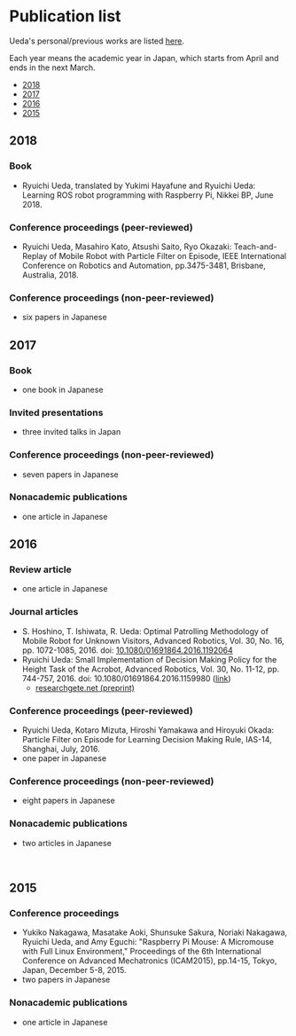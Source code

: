 # Publication list
Ueda's personal/previous works are listed <a href="https://blog.ueda.tech/?page_id=6033" target="_blank" rel="noopener">here</a>.

Each year means the academic year in Japan, which starts from April and ends in the next March.
<ul>
 	<li><a href="#2018">2018</a></li>
 	<li><a href="#2017">2017</a></li>
 	<li><a href="#2016">2016</a></li>
 	<li><a href="#2015">2015</a></li>
</ul>
<h2 id="2018">2018</h2>
<h3>Book</h3>
<ul>
 	<li>Ryuichi Ueda, translated by Yukimi Hayafune and Ryuichi Ueda: Learning ROS robot programming with Raspberry Pi, Nikkei BP, June 2018.</li>
</ul>
<h3>Conference proceedings (peer-reviewed)</h3>
<ul>
 	<li>Ryuichi Ueda, Masahiro Kato, Atsushi Saito, Ryo Okazaki: Teach-and-Replay of Mobile Robot with Particle Filter on Episode, IEEE International Conference on Robotics and Automation, pp.3475-3481, Brisbane, Australia, 2018.</li>
</ul>
<h3>Conference proceedings (non-peer-reviewed)</h3>
<ul>
 	<li>six papers in Japanese</li>
</ul>
<h2 id="2017">2017</h2>
<h3>Book</h3>
<ul>
 	<li>one book in Japanese</li>
</ul>
<h3>Invited presentations</h3>
<ul>
 	<li>three invited talks in Japan</li>
</ul>
<h3>Conference proceedings (non-peer-reviewed)</h3>
<ul>
 	<li>seven papers in Japanese</li>
</ul>
<h3>Nonacademic publications</h3>
<ul>
 	<li>one article in Japanese</li>
</ul>
<h2 id="2016">2016</h2>
<h3>Review article</h3>
<ul>
 	<li>one article in Japanese</li>
</ul>
<h3>Journal articles</h3>
<ul>
 	<li>S. Hoshino, T. Ishiwata, R. Ueda: Optimal Patrolling Methodology of Mobile Robot for Unknown Visitors, Advanced Robotics, Vol. 30, No. 16, pp. 1072-1085, 2016. doi: <a href="http://www.tandfonline.com/doi/abs/10.1080/01691864.2016.1192064" target="_blank" rel="noopener">10.1080/01691864.2016.1192064</a></li>
 	<li>Ryuichi Ueda: Small Implementation of Decision Making Policy for the Height Task of the Acrobot, Advanced Robotics, Vol. 30, No. 11-12, pp. 744-757, 2016. doi: 10.1080/01691864.2016.1159980 (<a href="http://www.tandfonline.com/doi/abs/10.1080/01691864.2016.1159980" target="_blank" rel="noopener">link</a>)
<ul>
 	<li><a href="https://www.researchgate.net/publication/296198818_Small_Implementation_of_Decision_Making_Policy_for_the_Height_Task_of_the_Acrobot" target="_blank" rel="noopener">researchgete.net (preprint)</a></li>
</ul>
</li>
</ul>
<h3>Conference proceedings (peer-reviewed)</h3>
<ul>
 	<li>Ryuichi Ueda, Kotaro Mizuta, Hiroshi Yamakawa and Hiroyuki Okada: Particle Filter on Episode for Learning Decision Making Rule, IAS-14, Shanghai, July, 2016.</li>
 	<li>one paper in Japanese</li>
</ul>
<h3>Conference proceedings (non-peer-reviewed)</h3>
<ul>
 	<li>eight papers in Japanese</li>
</ul>
<h3>Nonacademic publications</h3>
<ul>
 	<li>two articles in Japanese</li>
</ul>
&nbsp;
<h2 id="2015">2015</h2>
<h3>Conference proceedings</h3>
<ul>
 	<li>Yukiko Nakagawa, Masatake Aoki, Shunsuke Sakura, Noriaki Nakagawa, Ryuichi Ueda, and Amy Eguchi: "Raspberry Pi Mouse: A Micromouse with Full Linux Environment," Proceedings of the 6th International Conference on Advanced Mechatronics (ICAM2015), pp.14-15, Tokyo, Japan, December 5-8, 2015.</li>
 	<li>two papers in Japanese</li>
</ul>
<h3>Nonacademic publications</h3>
<ul>
 	<li>one article in Japanese</li>
</ul>
